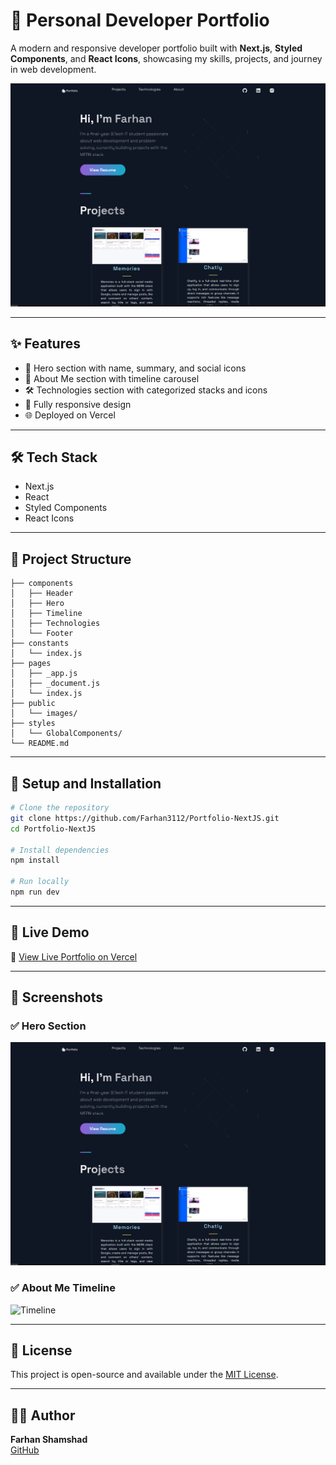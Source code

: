 # 🚀 Personal Developer Portfolio

A modern and responsive developer portfolio built with **Next.js**, **Styled Components**, and **React Icons**, showcasing my skills, projects, and journey in web development.

![Project Screenshot](./public/images/hero.png)

---

## ✨ Features

- 📌 Hero section with name, summary, and social icons  
- 🧠 About Me section with timeline carousel  
- 🛠 Technologies section with categorized stacks and icons  
- 📱 Fully responsive design  
- 🌐 Deployed on Vercel  

---

## 🛠 Tech Stack

- Next.js  
- React  
- Styled Components  
- React Icons  

---

## 📁 Project Structure

```
├── components
│   ├── Header
│   ├── Hero
│   ├── Timeline
│   ├── Technologies
│   └── Footer
├── constants
│   └── index.js
├── pages
│   ├── _app.js
│   ├── _document.js
│   └── index.js
├── public
│   └── images/
├── styles
│   └── GlobalComponents/
└── README.md
```

---

## 🧰 Setup and Installation

```bash
# Clone the repository
git clone https://github.com/Farhan3112/Portfolio-NextJS.git
cd Portfolio-NextJS

# Install dependencies
npm install

# Run locally
npm run dev
```

---

## 🚀 Live Demo

🔗 [View Live Portfolio on Vercel](https://portfolio-farhan3112.vercel.app/)

---

## 📸 Screenshots

### ✅ Hero Section
![Hero Section](./public/images/hero.png)

### ✅ About Me Timeline
![Timeline](./public/images/timeline.png)

---

## 📄 License

This project is open-source and available under the [MIT License](LICENSE).

---

## 👨‍💻 Author

**Farhan Shamshad**  
[GitHub](https://github.com/Farhan3112)
